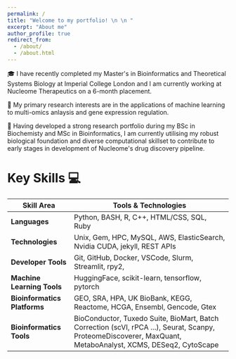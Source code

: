 ```yaml
---
permalink: /
title: "Welcome to my portfolio! \n \n "
excerpt: "About me"
author_profile: true
redirect_from: 
  - /about/
  - /about.html
---
```



🎓 I have recently completed my Master's in Bioinformatics and Theoretical Systems Biology at Imperial College London and I am currently working at Nucleome Therapeutics on a 6-month placement.

🧬 My primary research interests are in the applications of machine learning to multi-omics anlaysis and gene expression regulation. 

🏢 Having developed a strong research portfolio during my BSc in Biochemisty and MSc in Bioinformatics, I am currently utilising my robust biological foundation and diverse computational skillset to contribute to early stages in development of Nucleome's drug discovery pipeline. 

# Key Skills 💻


| **Skill Area**          | **Tools & Technologies**                                                                                |
|-------------------------|--------------------------------------------------------------------------------------------------------|
| **Languages** | Python, BASH, R, C++, HTML/CSS, SQL, Ruby|
| **Technologies** | Unix, Gem, HPC, MySQL, AWS, ElasticSearch, Nvidia CUDA, jekyll, REST APIs|
| **Developer Tools** | Git, GitHub, Docker, VSCode, Slurm, Streamlit, rpy2, |
| **Machine Learning Tools**| HuggingFace, scikit-learn, tensorflow, pytorch |
| **Bioinformatics Platforms** | GEO, SRA, HPA, UK BioBank, KEGG, Reactome, HCGA, Ensembl, Gencode, Gtex|
| **Bioinformatics Tools** | BioConductor, Tuxedo Suite, BioMart, Batch Correction (scVI, rPCA ...), Seurat, Scanpy, ProteomeDiscoverer, MaxQuant, MetaboAnalyst, XCMS, DESeq2, CytoScape|






